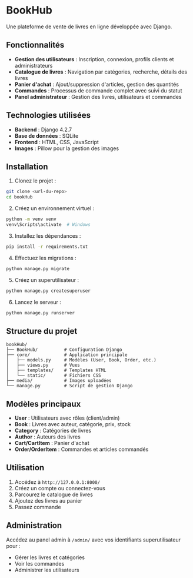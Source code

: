 # BookHub

Une plateforme de vente de livres en ligne développée avec Django.

## Fonctionnalités

- **Gestion des utilisateurs** : Inscription, connexion, profils clients et administrateurs
- **Catalogue de livres** : Navigation par catégories, recherche, détails des livres
- **Panier d'achat** : Ajout/suppression d'articles, gestion des quantités
- **Commandes** : Processus de commande complet avec suivi du statut
- **Panel administrateur** : Gestion des livres, utilisateurs et commandes

## Technologies utilisées

- **Backend** : Django 4.2.7
- **Base de données** : SQLite
- **Frontend** : HTML, CSS, JavaScript
- **Images** : Pillow pour la gestion des images

## Installation

1. Clonez le projet :
```bash
git clone <url-du-repo>
cd bookHub
```

2. Créez un environnement virtuel :
```bash
python -m venv venv
venv\Scripts\activate  # Windows
```

3. Installez les dépendances :
```bash
pip install -r requirements.txt
```

4. Effectuez les migrations :
```bash
python manage.py migrate
```

5. Créez un superutilisateur :
```bash
python manage.py createsuperuser
```

6. Lancez le serveur :
```bash
python manage.py runserver
```

## Structure du projet

```
bookHub/
├── BookHub/          # Configuration Django
├── core/             # Application principale
│   ├── models.py     # Modèles (User, Book, Order, etc.)
│   ├── views.py      # Vues
│   ├── templates/    # Templates HTML
│   └── static/       # Fichiers CSS
├── media/            # Images uploadées
└── manage.py         # Script de gestion Django
```

## Modèles principaux

- **User** : Utilisateurs avec rôles (client/admin)
- **Book** : Livres avec auteur, catégorie, prix, stock
- **Category** : Catégories de livres
- **Author** : Auteurs des livres
- **Cart/CartItem** : Panier d'achat
- **Order/OrderItem** : Commandes et articles commandés

## Utilisation

1. Accédez à `http://127.0.0.1:8000/`
2. Créez un compte ou connectez-vous
3. Parcourez le catalogue de livres
4. Ajoutez des livres au panier
5. Passez commande

## Administration

Accédez au panel admin à `/admin/` avec vos identifiants superutilisateur pour :
- Gérer les livres et catégories
- Voir les commandes
- Administrer les utilisateurs